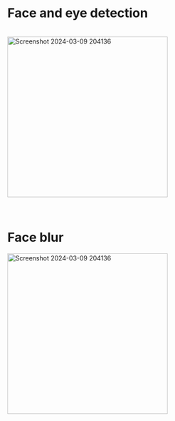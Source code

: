 # Face and eye detection
<br>
<img width="360" alt="Screenshot 2024-03-09 204136" src="https://github.com/Bhavaneet/Computer-Vision-projects/assets/130878982/84d90de1-a34c-4885-83c6-675248084179">
<br><br><br>

# Face blur
<img width="360" alt="Screenshot 2024-03-09 204136" src="https://github.com/Bhavaneet/Computer-Vision-projects/assets/130878982/ec26aa98-277c-4d84-9f4f-97e4815045b1">
